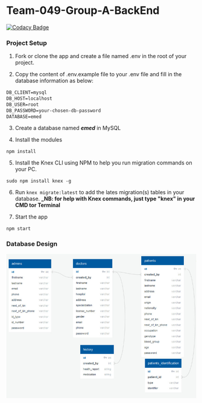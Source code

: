 # Team-049-Group-A-BackEnd

[![Codacy Badge](https://api.codacy.com/project/badge/Grade/3543386bc16a4fcc8e9f7b7a66aa4ab3)](https://app.codacy.com/gh/BuildForSDGCohort2/Team-049-Group-A-BackEnd?utm_source=github.com&utm_medium=referral&utm_content=BuildForSDGCohort2/Team-049-Group-A-BackEnd&utm_campaign=Badge_Grade_Settings)

### Project Setup

1. Fork or clone the app and create a file named .env in the root of your project.

2. Copy the content of .env.example file to your .env file and fill in the database information as below:

```
DB_CLIENT=mysql
DB_HOST=localhost
DB_USER=root
DB_PASSWORD=your-chosen-db-password
DATABASE=emed
```

3. Create a database named **_emed_** in MySQL

4. Install the modules

```
npm install
```

5. Install the Knex CLI using NPM to help you run migration commands on your PC.

```
sudo npm install knex -g
```

6. Run `knex migrate:latest` to add the lates migration(s) tables in your database.
   **\_NB: for help with Knex commands, just type "knex" in your CMD tor Terminal**

7. Start the app

```
npm start
```

### Database Design

![Database Design](https://github.com/BuildForSDGCohort2/Team-049-Group-A-BackEnd/blob/master/database-design.jpeg?raw=true)
